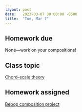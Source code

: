 ```yaml
---
layout: post
date:   2023-03-07 00:00:00 -0500
title:  "Tue, Mar 7"
---
```


## Homework due

None—work on your compositions!

## Class topic

[Chord–scale theory ](https://viva.pressbooks.pub/openmusictheory/chapter/chord-scale-theory/)

## Homework assigned

[Bebop composition project](https://viva.pressbooks.pub/openmusictheory/chapter/jazz-embellishing-chords/#assignments)

